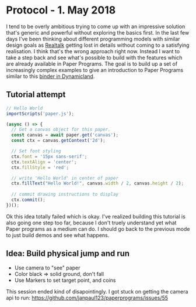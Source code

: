 # Protocol - 1. May 2018

I tend to be overly ambitious trying to come up with an impressive solution that's generic and powerful without exploring the basics first. In the last few days I've been thinking about different programming models with similar design goals as [Realtalk](https://dynamicland.org/research-notes/social-dynamics-of-programming-together/) getting lost in details without coming to a satisfying realisation. I think that's the wrong approach right now. Instead I want to take a step back and see what's possible to build with the features which are already available in Paper Programs. The goal is to build up a set of increasingly complex examples to give an introduction to Paper Programs similar to this [binder in Dynamicland](https://www.youtube.com/watch?v=PvHddfHX9hc).

## Tutorial attempt

```JavaScript
// Hello World
importScripts('paper.js');

(async () => {
  // Get a canvas object for this paper.
  const canvas = await paper.get('canvas');
  const ctx = canvas.getContext('2d');

  // Set font styling 
  ctx.font = '15px sans-serif';
  ctx.textAlign = 'center';
  ctx.fillStyle = 'red';

  // write 'Hello World' in center of paper
  ctx.fillText("Hello World!", canvas.width / 2, canvas.height / 2);
  
  // commit drawing instructions to display
  ctx.commit();
})();
```

Ok this idea totally failed which is okay. I've realized building this tutorial is also going one step too far, because I don't truely understand yet what Paper programs as a medium can do. I should go back to the previous mode to just build demos and see what happens.

## Idea: Build physical jump and run

- Use camera to "see" paper
- Color black => solid ground, don't fall
- Use Markers to set target point, and coins

This session ended kind of disapointingly. I got stuck on getting the camera api to run: https://github.com/janpaul123/paperprograms/issues/55


